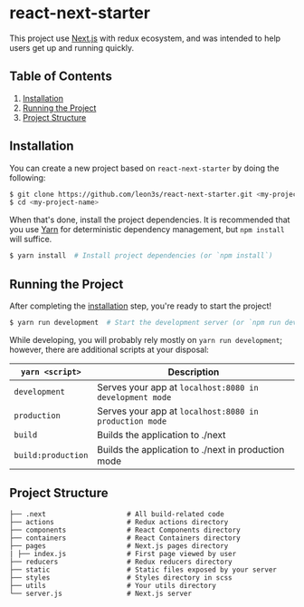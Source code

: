 # react-next-starter
This project use [Next.js](https://github.com/zeit/next.js) with redux ecosystem, and was intended to help users get up and running quickly.

## Table of Contents
1. [Installation](#getting-started)
1. [Running the Project](#running-the-project)
1. [Project Structure](#project-structure)

## Installation

You can create a new project based on `react-next-starter` by doing the following:

```bash
$ git clone https://github.com/leon3s/react-next-starter.git <my-project-name>
$ cd <my-project-name>
```

When that's done, install the project dependencies. It is recommended that you use [Yarn](https://yarnpkg.com/) for deterministic dependency management, but `npm install` will suffice.

```bash
$ yarn install  # Install project dependencies (or `npm install`)
```

## Running the Project

After completing the [installation](#installation) step, you're ready to start the project!

```bash
$ yarn run development  # Start the development server (or `npm run development`)
```

While developing, you will probably rely mostly on `yarn run development`; however, there are additional scripts at your disposal:

|`yarn <script>`    |Description|
|-------------------|-----------|
|`development`            |Serves your app at `localhost:8080 in development mode`|
|`production`            |Serves your app at `localhost:8080 in production mode`|
|`build`            |Builds the application to ./next|
|`build:production`            |Builds the application to ./next in production mode|

## Project Structure

```
├── .next                    # All build-related code
├── actions                  # Redux actions directory
├── components               # React Components directory
├── containers               # React Containers directory
├── pages                    # Next.js pages directory
| ├── index.js               # First page viewed by user
├── reducers                 # Redux reducers directory
├── static                   # Static files exposed by your server
├── styles                   # Styles directory in scss
├── utils                    # Your utils directory
└── server.js                # Next.js server
```
